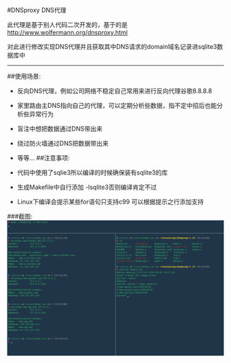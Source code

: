 
#DNSproxy DNS代理

此代理是基于别人代码二次开发的，基于的是 http://www.wolfermann.org/dnsproxy.html

对此进行修改实现DNS代理并且获取其中DNS请求的domain域名记录进sqlite3数据库中

----------

##使用场景:
 * 反向DNS代理，例如公司网络不稳定自己常用来进行反向代理谷歌8.8.8.8
 * 家里路由主DNS指向自己的代理，可以定期分析些数据，指不定中招后也能分析些异常行为
 * 盲注中想把数据通过DNS带出来
 * 绕过防火墙通过DNS把数据带出来
 * 等等...
##注意事项:

 * 代码中使用了sqlie3所以编译的时候确保装有sqlite3的库
 * 生成Makefile中自行添加 -lsqlite3否则编译肯定不过
 * Linux下编译会提示某些for语句只支持c99 可以根据提示之行添加支持


###截图:
![img](https://raw.githubusercontent.com/creturn/dnsproxy/master/screens/screen.png)          